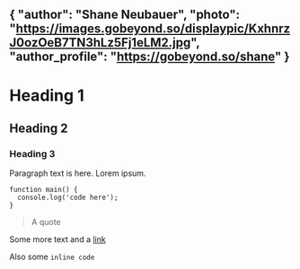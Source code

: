 {
  "author": "Shane Neubauer",
  "photo": "https://images.gobeyond.so/displaypic/KxhnrzJ0ozOeB7TN3hLz5Fj1eLM2.jpg",
  "author_profile": "https://gobeyond.so/shane"
}
---

# Heading 1

## Heading 2

### Heading 3

Paragraph text is here. Lorem ipsum.

```
function main() {
  console.log('code here');
}
```

> A quote

Some more text and a [link](https://google.com)

Also some `inline code`
